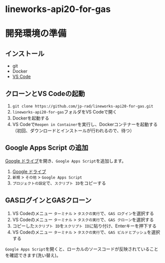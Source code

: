 # lineworks-api20-for-gas

# 開発環境の準備

## インストール

- git
- Docker
- [VS Code](https://code.visualstudio.com/download)

## クローンとVS Codeの起動

1. `git clone https://github.com/jp-rad/lineworks-api20-for-gas.git`
1. `lineworks-api20-for-gas`フォルダをVS Codeで開く
1. Dockerを起動する
1. VS Codeで`Reopen in Container`を実行し、Dockerコンテナーを起動する  
（初回、ダウンロードとインストールが行われるので、待つ）

## Google Apps Script の追加

[Google ドライブ](https://drive.google.com/drive/my-drive)を開き、`Google Apps Script`を追加します。

1. [Google ドライブ](https://drive.google.com/drive/my-drive)
1. `新規` > `その他` > `Google Apps Script`
1. `プロジェクトの設定`で、`スクリプト ID`をコピーする

## GASログインとGASクローン

1. VS Codeのメニュー `ターミナル` > `タスクの実行`で、`GAS ログイン`を選択する
1. VS Codeのメニュー `ターミナル` > `タスクの実行`で、`GAS クローン`を選択する
1. コピーした`スクリプト ID`を`スクリプト ID`に貼り付け、Enterキーを押下する
1. VS Codeのメニュー `ターミナル` > `タスクの実行`で、`GAS ビルドとプッシュ`を選択する

`Google Apps Script`を開くと、ローカルのソースコードが反映されていることを確認できます(洗い替え)。
